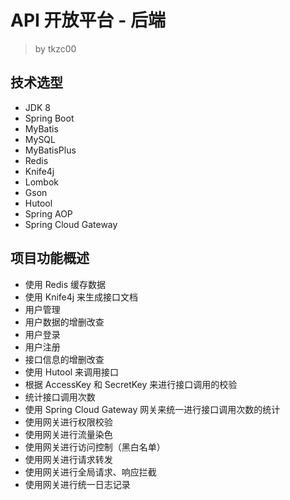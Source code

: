 # API 开放平台 - 后端

> by tkzc00

## 技术选型

- JDK 8
- Spring Boot
- MyBatis
- MySQL
- MyBatisPlus
- Redis
- Knife4j
- Lombok
- Gson
- Hutool
- Spring AOP
- Spring Cloud Gateway

## 项目功能概述

- 使用 Redis 缓存数据
- 使用 Knife4j 来生成接口文档
- 用户管理
- 用户数据的增删改查
- 用户登录
- 用户注册
- 接口信息的增删改查
- 使用 Hutool 来调用接口
- 根据 AccessKey 和 SecretKey 来进行接口调用的校验
- 统计接口调用次数
- 使用 Spring Cloud Gateway 网关来统一进行接口调用次数的统计
- 使用网关进行权限校验
- 使用网关进行流量染色
- 使用网关进行访问控制（黑白名单）
- 使用网关进行请求转发
- 使用网关进行全局请求、响应拦截
- 使用网关进行统一日志记录